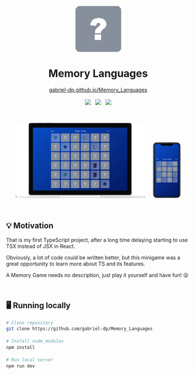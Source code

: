 &nbsp;

<p align=center>
    <img width=125 src='./docs/logo.png'/>
</p>

<h1 align=center>Memory Languages</h1>

<p align=center>
    <a href='https://gabriel-dp.github.io/Memory_Languages/'>gabriel-dp.github.io/Memory_Languages</a>
    <br/><br/>
    <img height=30 src='https://img.shields.io/badge/Typescript-007ACC?style=for-the-badge&logo=typescript&logoColor=white'>
    &nbsp;
    <img height=30 src='https://img.shields.io/badge/React-61DAFB?style=for-the-badge&logo=react&logoColor=20232A'>
    &nbsp;
<img height=30 src='https://img.shields.io/badge/styled--components-DB7093?style=for-the-badge&logo=styled-components&logoColor=white'>
</p>

&nbsp;

<p align=center>
    <img width=70% src='./docs/mockup-desktop.png'>
    &nbsp;&nbsp;&nbsp;&nbsp;
    <img width=15% src='./docs/mockup-mobile.png'>
</p>

&nbsp;

## 💡 Motivation

That is my first TypeScript project, after a long time delaying starting to use TSX instead of JSX in React.

Obviously, a lot of code could be written better, but this minigame was a great opportunity to learn more about TS and its features.

A Memory Game needs no description, just play it yourself and have fun! 😜

&nbsp;

## 🖥️ Running locally

```bash
# Clone repository
git clone https://github.com/gabriel-dp/Memory_Languages

# Install node_modules
npm install

# Run local server
npm run dev
```
